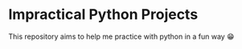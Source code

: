 # Impractical Python Projects
This repository aims to help me practice with python in a fun way :grin:
